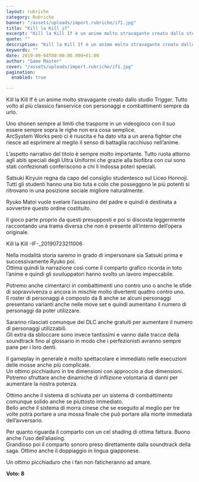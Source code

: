 ```yaml
---
layout: rubriche
category: Rubriche
banner: "/assets/uploads/import.rubriche/if1.jpg"
title: "Kill la Kill if"
excerpt: "Kill la Kill If è un anime molto stravagante creato dallo studio Trigger.  Tutto volto al più classico fanservice con personaggi e combattimenti sempre da urlo. Uno shonen sempre ai limiti che trasporre in un videogioco con il suo essere sempre sopra le righe non era cosa semplice. ArcSystem Works però ci è riuscita e [&hellip"
quote: ""
description: "Kill la Kill If è un anime molto stravagante creato dallo studio Trigger.  Tutto volto al più classico fanservice con personaggi e combattimenti sempre da urlo. Uno shonen sempre ai limiti che trasporre in un videogioco con il suo essere sempre sopra le righe non era cosa semplice. ArcSystem Works però ci è riuscita e [&hellip"
keywords: ""
date: 2019-09-04T00:00:00.000+01:00
author: "Game Master"
cover: "/assets/uploads/import.rubriche/if1.jpg"
pagination:
  enabled: true

---
```


Kill la Kill If è un anime molto stravagante creato dallo studio Trigger. Tutto volto al più classico fanservice con personaggi e combattimenti sempre da urlo.

Uno shonen sempre ai limiti che trasporre in un videogioco con il suo essere sempre sopra le righe non era cosa semplice.  
ArcSystem Works però ci è riuscita e ha dato vita a un arena fighter che riesce ad esprimere al meglio il senso di battaglia racchiuso nell’anime.

L’aspetto narrativo del titolo è sempre molto importante. Tutto ruota attorno agli abiti speciali degli Ultra Uniformi che grazie alla biofibra con cui sono stati confezionati conferiscono a chi li indossa poteri speciali.

Satsuki Kiryuin regna da capo del consiglio studentesco sul Liceo Honnoji. Tutti gli studenti hanno una bio tuta e colo che posseggono le più potenti si ritrovano in una posizione sociale migliore naturalmente.

Ryuko Matoi vuole svelare l’assassino del padre e quindi è destinata a sovvertire questo ordine costituito.

Il gioco parte proprio da questi presupposti e poi si discosta leggermente raccontando una trama diversa che non è presente all’interno dell’opera originale.

Kill la Kill -IF-\_20190723211006

Nella modalità storia saremo in grado di impersonare sia Satsuki prima e successivamente Ryuko poi.  
Ottima quindi la narrazione così come il comparto grafico ricorda in toto l’anime e quindi gli svuiluppatori hanno svolto un lavoro impeccabile.

Potremo anche cimentarci in combattimenti uno contro uno o anche le sfide di sopravvivenza o ancora in mischie molto divertenti quattro contro uno.  
Il roster di personaggi è composto da 8 anche se alcuni personaggi presentano varianti anche nelle move set e quindi aumentano il numero di personaggi da poter utilizzare.

Saranno rilasciati comunque dei DLC anche gratuiti per aumentare il numero di personaggi utilizzabili.  
Gli extra da sbloccare sono invece tantissimi e vanno dalle tracce della soundtrack fino al glossario in modo che i perfezionisti avranno sempre pane per i loro denti.

Il gameplay in generale è molto spettacolare e immediato nelle esecuzioni delle mosse anche più complicate.  
Un ottimo picchiaduro in tre dimensioni con approccio a due dimensioni. Potremo sfruttare anche dinamiche di inflizione volontaria di danni per aumentare la nostra potenza.

Ottimo anche il sistema di schivata per un sistema di combattimento comunque solido anche se piuttosto immediato.  
Bello anche il sistema di morra cinese che se eseguito al meglio per tre volte potrà portare a una mossa finale che può portare alla morte immediata dell’avversario.

Per quanto riguarda il comparto con un cel shading di ottima fattura. Buono anche l’uso dell’aliasing.  
Grandioso poi il comparto sonoro preso direttamente dalla soundtrack della saga. Ottimo anche il doppiaggio in lingua giapponese.

Un ottimo picchiaduro che i fan non faticheranno ad amare.

**Voto: 8**